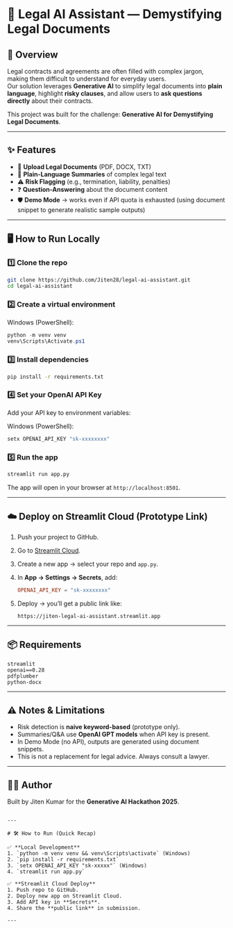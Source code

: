 # 🧾 Legal AI Assistant — Demystifying Legal Documents

## 🚀 Overview
Legal contracts and agreements are often filled with complex jargon, making them difficult to understand for everyday users.  
Our solution leverages **Generative AI** to simplify legal documents into **plain language**, highlight **risky clauses**, and allow users to **ask questions directly** about their contracts.

This project was built for the challenge: **Generative AI for Demystifying Legal Documents**.

---

## ✨ Features
- 📂 **Upload Legal Documents** (PDF, DOCX, TXT)  
- 📝 **Plain-Language Summaries** of complex legal text  
- ⚠️ **Risk Flagging** (e.g., termination, liability, penalties)  
- ❓ **Question-Answering** about the document content  
- 🛡️ **Demo Mode** → works even if API quota is exhausted (using document snippet to generate realistic sample outputs)

---

## 🖥️ How to Run Locally

### 1️⃣ Clone the repo
```bash
git clone https://github.com/Jiten28/legal-ai-assistant.git
cd legal-ai-assistant
````

### 2️⃣ Create a virtual environment

Windows (PowerShell):

```powershell
python -m venv venv
venv\Scripts\Activate.ps1
```

### 3️⃣ Install dependencies

```bash
pip install -r requirements.txt
```


### 4️⃣ Set your OpenAI API Key

Add your API key to environment variables:

Windows (PowerShell):

```powershell
setx OPENAI_API_KEY "sk-xxxxxxxx"
```


### 5️⃣ Run the app

```bash
streamlit run app.py
```

The app will open in your browser at `http://localhost:8501`.

---

## ☁️ Deploy on Streamlit Cloud (Prototype Link)

1. Push your project to GitHub.
2. Go to [Streamlit Cloud](https://streamlit.io/cloud).
3. Create a new app → select your repo and `app.py`.
4. In **App → Settings → Secrets**, add:

   ```toml
   OPENAI_API_KEY = "sk-xxxxxxxx"
   ```
5. Deploy → you’ll get a public link like:

   ```
   https://jiten-legal-ai-assistant.streamlit.app
   ```

---

## 📦 Requirements

```
streamlit
openai==0.28
pdfplumber
python-docx
```

---

## ⚠️ Notes & Limitations

* Risk detection is **naive keyword-based** (prototype only).
* Summaries/Q\&A use **OpenAI GPT models** when API key is present.
* In Demo Mode (no API), outputs are generated using document snippets.
* This is not a replacement for legal advice. Always consult a lawyer.

---

## 👨‍💻 Author

Built by Jiten Kumar for the **Generative AI Hackathon 2025**.

```

---

# 🛠️ How to Run (Quick Recap)

✅ **Local Development**  
1. `python -m venv venv && venv\Scripts\activate` (Windows)  
2. `pip install -r requirements.txt`  
3. `setx OPENAI_API_KEY "sk-xxxxx"` (Windows)
4. `streamlit run app.py`

✅ **Streamlit Cloud Deploy**  
1. Push repo to GitHub.  
2. Deploy new app on Streamlit Cloud.  
3. Add API key in **Secrets**.  
4. Share the **public link** in submission.  

---
